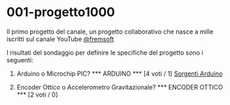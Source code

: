 # 001-progetto1000
Il primo progetto del canale, un progetto collaborativo che nasce a mille iscritti sul canale YouTube [@fremsoft](https://youtube.com/c/fremsoft)

I risultati del sondaggio per definire le specifiche del progetto sono i seguenti:

1) Arduino o Microchip PIC? *** ARDUINO *** [4 voti / 1]
[Sorgenti Arduino](https://create.arduino.cc/editor/fremsoft/6501effc-6729-46f5-a2f1-0bfa0e9eb691/preview)

2) Encoder Ottico o Accelerometro Gravitazionale? *** ENCODER OTTICO *** [2 voti / 0]



